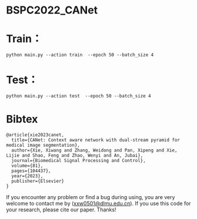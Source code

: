 # BSPC2022_CANet

# Train：

    python main.py --action train  --epoch 50 --batch_size 4

# Test：

    python main.py --action test  --epoch 50 --batch_size 4




# Bibtex

    @article{xie2023canet,
      title={CANet: Context aware network with dual-stream pyramid for medical image segmentation},
      author={Xie, Xiwang and Zhang, Weidong and Pan, Xipeng and Xie, Lijie and Shao, Feng and Zhao, Wenyi and An, Jubai},
      journal={Biomedical Signal Processing and Control},
      volume={81},
      pages={104437},
      year={2023},
      publisher={Elsevier}
    }






If you encounter any problem or find a bug during using, you are very welcome to contact me by (xxw0501@dlmu.edu.cn). If you use this code for your research, please cite our paper. Thanks!


